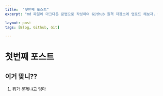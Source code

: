 ```yaml
---
title:  "첫번쨰 포스트"
excerpt: "md 파일에 마크다운 문법으로 작성하여 Github 원격 저장소에 업로드 해보자. 에디터는 Visual Studio code 사용! 로컬 서버에서 확인도 해보자. "

layout: post
tags: [Blog, Github, Git]

---
```


# 첫번째 포스트
## 이거 맞니??

1. 뭐가 문제냐고 임마

